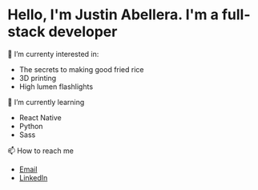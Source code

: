 <!-- Header - Introduction to self with captivating headline -->
<h1>Hello, I'm Justin Abellera. I'm a full-stack developer</h1>
<!-- Body will include things to make me interesting -->
👀 I’m currenty interested in:
<ul>
  <li>The secrets to making good fried rice</li>
  <li>3D printing</li>
  <li>High lumen flashlights</li>
</ul> 
<!-- Languages and tools -->
🌱 I’m currently learning
<ul>
  <li>React Native</li>
  <li>Python</li>
  <li>Sass</li>
</ul>
<!-- Contact Info -->
📫 How to reach me
<ul>
  <li><a href="mailto:justin.c.abellera@gmail.com">Email</a></li>
  <li><a href="https://www.linkedin.com/in/justin-abellera/" target="_blank">LinkedIn<a/></li>
</ul> 
<!-- Misc -->



<!---
JVMV/JVMV is a ✨ special ✨ repository because its `README.md` (this file) appears on your GitHub profile.
You can click the Preview link to take a look at your changes.
--->

